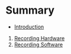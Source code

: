 # Summary

* [Introduction](/README.md) 

1. [Recording Hardware](/01-recording-hardware.md)
2. [Recording Software](/02-recording-software.md)



